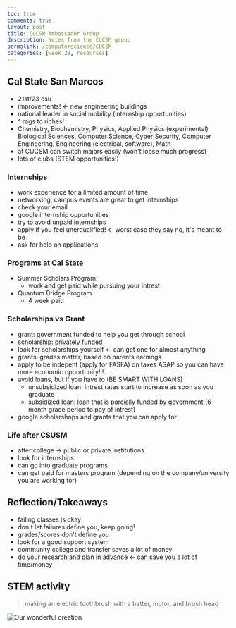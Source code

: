 ```yaml
---
toc: true
comments: true
layout: post
title: CUCSM Ambassador Group 
description: Notes from the CUCSM group
permalink: /computerscience/CUCSM
categories: [week 28, recourses]
---
```

## Cal State San Marcos
- 21st/23 csu
- improvements! <- new engineering buildings
- national leader in social mobility (internship opportunities)
- ^ rags to riches!
- Chemistry, Biochemistry, Physics, Applied Physics (experimental) Biological Sciences, Computer Science, Cyber Security, Computer Engineering, Engineering (electrical, software), Math
- at CUCSM can switch majors easily (won't loose much progress)
- lots of clubs (STEM opportunities!)

### Internships
- work experience for a limited amount of time
- networking, campus events are great to get internships
- check your email
- google internship opportunities
- try to avoid unpaid internships
- apply if you feel unerqualified! <- worst case they say no, it's meant to be
- ask for help on applications

### Programs at Cal State
- Summer Scholars Program:
    - work and get paid while pursuing your intrest
- Quantum Bridge Program
    - 4 week paid

### Scholarships vs Grant
- grant: government funded to help you get through school
- scholarship: privately funded
- look for scholarships yourself <- can get one for almost anything
- grants: grades matter, based on parents earnings
- apply to be indepent (apply for FASFA) on taxes ASAP so you can have more economic opportunity!!!
- avoid loans, but if you have to (BE SMART WITH LOANS)
    - unsubsidized loan: intrest rates start to increase as soon as you graduate
    - subsidized loan: loan that is parcially funded by government (6 month grace period to pay of intrest)
- google scholarshops and grants that you can apply for

### Life after CSUSM
- after college -> public or private institutions
- look for internships
- can go into graduate programs
- can get paid for masters program (depending on the company/university you are working for)


## Reflection/Takeaways
- failing classes is okay 
- don't let failures define you, keep going!
- grades/scores don't define you
- look for a good support system
- community college and transfer saves a lot of money
- do your research and plan in advance <- can save you a lot of time/money


## STEM activity
> making an electric toothbrush with a batter, motor, and brush head

![Our wonderful creation]({{site.baseurl}}/images/IMG_6081.jpg)